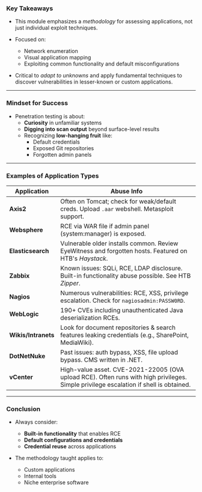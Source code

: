 ### **Key Takeaways**

- This module emphasizes a _methodology_ for assessing applications, not just individual exploit techniques.
- Focused on:
    - Network enumeration
    - Visual application mapping
    - Exploiting common functionality and default misconfigurations

- Critical to _adapt to unknowns_ and apply fundamental techniques to discover vulnerabilities in lesser-known or custom applications.

---

### **Mindset for Success**

- Penetration testing is about:
    - **Curiosity** in unfamiliar systems
    - **Digging into scan output** beyond surface-level results
    - Recognizing **low-hanging fruit** like:
        - Default credentials
        - Exposed Git repositories
        - Forgotten admin panels

---

### **Examples of Application Types**

|Application|Abuse Info|
|---|---|
|**Axis2**|Often on Tomcat; check for weak/default creds. Upload `.aar` webshell. Metasploit support.|
|**Websphere**|RCE via WAR file if admin panel (system:manager) is exposed.|
|**Elasticsearch**|Vulnerable older installs common. Review EyeWitness and forgotten hosts. Featured on HTB's _Haystack_.|
|**Zabbix**|Known issues: SQLi, RCE, LDAP disclosure. Built-in functionality abuse possible. See HTB _Zipper_.|
|**Nagios**|Numerous vulnerabilities: RCE, XSS, privilege escalation. Check for `nagiosadmin:PASSW0RD`.|
|**WebLogic**|190+ CVEs including unauthenticated Java deserialization RCEs.|
|**Wikis/Intranets**|Look for document repositories & search features leaking credentials (e.g., SharePoint, MediaWiki).|
|**DotNetNuke**|Past issues: auth bypass, XSS, file upload bypass. CMS written in .NET.|
|**vCenter**|High-value asset. CVE-2021-22005 (OVA upload RCE). Often runs with high privileges. Simple privilege escalation if shell is obtained.|

---

### **Conclusion**

- Always consider:
    - **Built-in functionality** that enables RCE
    - **Default configurations and credentials**
    - **Credential reuse** across applications

- The methodology taught applies to:
    - Custom applications
    - Internal tools
    - Niche enterprise software